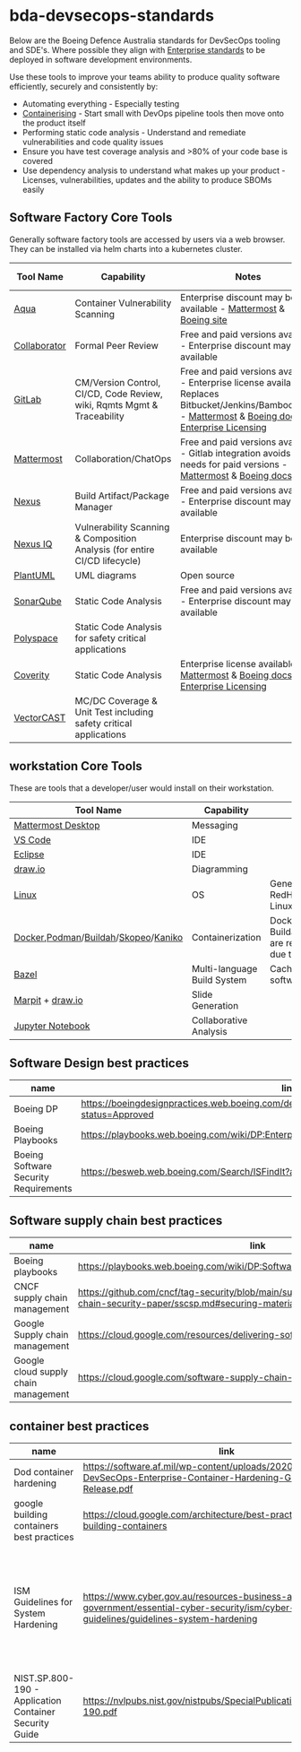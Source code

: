 # bda-devsecops-standards

Below are the Boeing Defence Australia standards for DevSecOps tooling and SDE's. Where possible they align with [Enterprise standards](https://git.web.boeing.com/enterprise-sw-verticals/boeing-software-factory/bsf/-/blob/main/tools.md) to be deployed in software development environments.

Use these tools to improve your teams ability to produce quality software efficiently, securely and consistently by:
- Automating everything - Especially testing
- [Containerising](https://confluenceslt.web.au.boeing.com/pages/viewpage.action?spaceKey=BSE&title=Containerization) - Start small with DevOps pipeline tools then move onto the product itself
- Performing static code analysis - Understand and remediate vulnerabilities and code quality issues
- Ensure you have test coverage analysis and >80% of your code base is covered
- Use dependency analysis to understand what makes up your product - Licenses, vulnerabilities, updates and the ability to produce SBOMs easily

## Software Factory Core Tools

Generally software factory tools are accessed by users via a web browser. They can be installed via helm charts into a kubernetes cluster.

| Tool Name                                                    								| Capability                                                              	| Notes			                                      																																														| FM1115 exists 					| ESATS |
| ------------------------------------------------------------ 								| ----------------------------------------------------------------------- 	| ------------------------------------------------------ 																																													| ---------------					| ------|
| [Aqua](https://www.aquasec.com/)                             								| Container Vulnerability Scanning			                         	 	| Enterprise discount may be available - [Mattermost](https://mattermost.web.boeing.com/devhub/channels/aqua) & [Boeing site](https://dev-sec-docs.web.boeing.com/aqua-overview/)													  				| No  			 					| [link](https://esats.web.boeing.com/technologyproduct/product/3556673) |
| [Collaborator](https://smartbear.com/product/collaborator/)  								| Formal Peer Review                     				                 	| Free and paid versions available - Enterprise discount may be available						    							  																																					| Yes (E7, WSE)		 				| [link](https://esats.web.boeing.com/technologyproduct/product/3582768) |
| [GitLab](https://about.gitlab.com)                           								| CM/Version Control, CI/CD, Code Review, wiki, Rqmts Mgmt & Traceability 	| Free and paid versions available - Enterprise license available - Replaces Bitbucket/Jenkins/Bamboo/JIRA - [Mattermost](https://mattermost.web.boeing.com/devhub/channels/gitlab) & [Boeing docs](https://git.web.boeing.com/gitlab/gitlab/-/blob/main/README.md) & [Enterprise Licensing](https://git.web.boeing.com/gitlab/license-management/gitlablicensemanagement)	| Yes (WSE)		 					| [link](https://esats.web.boeing.com/technologyproduct/product/46695)	  |
| [Mattermost](https://mattermost.com/)                        								| Collaboration/ChatOps                                                   	| Free and paid versions available - Gitlab integration avoids most needs for paid versions - [Mattermost](https://mattermost.web.boeing.com/devhub/channels/mm) & [Boeing docs](https://mattermost.pages.boeing.com/) 																									| Yes (Wakulda, Currawong, E7, WSE)	| [link](https://esats.web.boeing.com/technologyproduct/product/90665)	  |
| [Nexus](https://www.sonatype.com/products/nexus-repository)  								| Build Artifact/Package Manager                                          	| Free and paid versions available - Enterprise discount may be available                                                      																																					| Yes (WSE, Wakulda)	 			| [link](https://esats.web.boeing.com/technologyproduct/product/3496098)
| [Nexus IQ](https://help.sonatype.com/iqserver)               								| Vulnerability Scanning & Composition Analysis (for entire CI/CD lifecycle)| Enterprise discount may be available                                                       																																													| No  			 					| [link](https://esats.web.boeing.com/technologyproduct/product/3496098)|
| [PlantUML](https://plantuml.com/)                            								| UML diagrams                                                            	| Open source                                                       																																										| No 			 					| [link](https://esats.web.boeing.com/technologyproduct/product/3555929)|
| [SonarQube](https://www.sonarsource.com/products/sonarqube/) 								| Static Code Analysis                                                    	| Free and paid versions available - Enterprise discount may be available                                                         																																					| Yes (Wakulda, Currawong) 			| [link](https://esats.web.boeing.com/technologyproduct/product/55323)|
| [Polyspace](https://au.mathworks.com/products/polyspace.html)								| Static Code Analysis for safety critical applications                     |                                                        																																													| No 			 					| [link](https://esats.web.boeing.com/technologyproduct/product/3572426) [link](https://esats.web.boeing.com/technologyproduct/product/3572431)|
| [Coverity](https://scan.coverity.com/)                      								| Static Code Analysis                                                     	| Enterprise license available - [Mattermost](https://mattermost.web.boeing.com/devhub/channels/coverity) & [Boeing docs](https://dev-sec-docs.web.boeing.com/coverity-overview/) & [Enterprise Licensing](https://infosec.web.boeing.com/Search/ISFindit.aspx?tid=2791)                                                     	| Yes (E7, WSE)			 			| [link](https://esats.web.boeing.com/technologyproduct/product/3494134)|
| [VectorCAST](https://www.vector.com/int/en/products/products-a-z/software/vectorcast/#) 	| MC/DC Coverage & Unit Test including safety critical applications         |                                                        																																													| No  			 					| [link](https://esats.web.boeing.com/technologyproduct/product/3536963)|


## workstation Core Tools

These are tools that a developer/user would install on their workstation.

| Tool Name                                                    | Capability                                             | Notes			                                         |
| ------------------------------------------------------------ | ------------------------------------------------------ | ------------------------------------------------------ |
| [Mattermost Desktop](https://mattermost.com/apps/)           | Messaging                                              |                                                        |
| [VS Code](https://code.visualstudio.com/)                    | IDE                                                    |                                                        |
| [Eclipse](https://www.eclipse.org/downloads/)                | IDE                                                    |                                                        |
| [draw.io](https://www.diagrams.net/)                         | Diagramming                                            |                                                        |
| [Linux](https://en.wikipedia.org/wiki/Linux)                 | OS                                                     | Generally rpm based such as RedHat/Oracle Linux / Amazon Linux | 
| [Docker](https://www.docker.com/),[Podman](https://podman.io/)/[Buildah](https://buildah.io/)/[Skopeo](https://github.com/containers/skopeo)/[Kaniko](https://github.com/GoogleContainerTools/kaniko) | Containerization | Docker is fine for local usage. Buildah/Podman/Skopeo/[Kaniko](https://docs.gitlab.com/ee/ci/docker/using_kaniko.html) are recommended for pipelines due to permissions needed. |
| [Bazel](https://bazel.build/)                                | Multi-language Build System                            | Cache can be installed on the software factory         |
| [Marpit](https://marpit.marp.app/) + [draw.io](https://www.diagrams.net/) | Slide Generation                          |                                                        |
| [Jupyter Notebook](https://jupyter.org/)                     | Collaborative Analysis                                 |                                                        |

## Software Design best practices
name | link | notes
--|--|--|
Boeing DP | https://boeingdesignpractices.web.boeing.com/design_practice/view/18033973353374866906?status=Approved |
Boeing Playbooks  | https://playbooks.web.boeing.com/wiki/DP:Enterprise_Software_Design_Practice  
Boeing Software Security Requirements | https://besweb.web.boeing.com/Search/ISFindIt?aid=58

## Software supply chain best practices

name | link | notes
--|--|--|
Boeing playbooks | https://playbooks.web.boeing.com/wiki/DP:Software_Build_and_Integration_DP_Page
CNCF supply chain management | https://github.com/cncf/tag-security/blob/main/supply-chain-security/supply-chain-security-paper/sscsp.md#securing-materials  
Google Supply chain management | https://cloud.google.com/resources/delivering-software-securely
Google cloud supply chain management | https://cloud.google.com/software-supply-chain-security/docs/dependencies

## container best practices
name | link | notes
--|--|--|
Dod container hardening | https://software.af.mil/wp-content/uploads/2020/10/Final-DevSecOps-Enterprise-Container-Hardening-Guide-1.1-Public-Release.pdf
google building containers best practices| https://cloud.google.com/architecture/best-practices-for-building-containers 
ISM Guidelines for System Hardening| https://www.cyber.gov.au/resources-business-and-government/essential-cyber-security/ism/cyber-security-guidelines/guidelines-system-hardening |  The ISM refers to NIST for further information about container security.  See NIST.SP.800-190 below for further details.  
NIST.SP.800-190 - Application Container Security Guide | https://nvlpubs.nist.gov/nistpubs/SpecialPublications/NIST.SP.800-190.pdf

